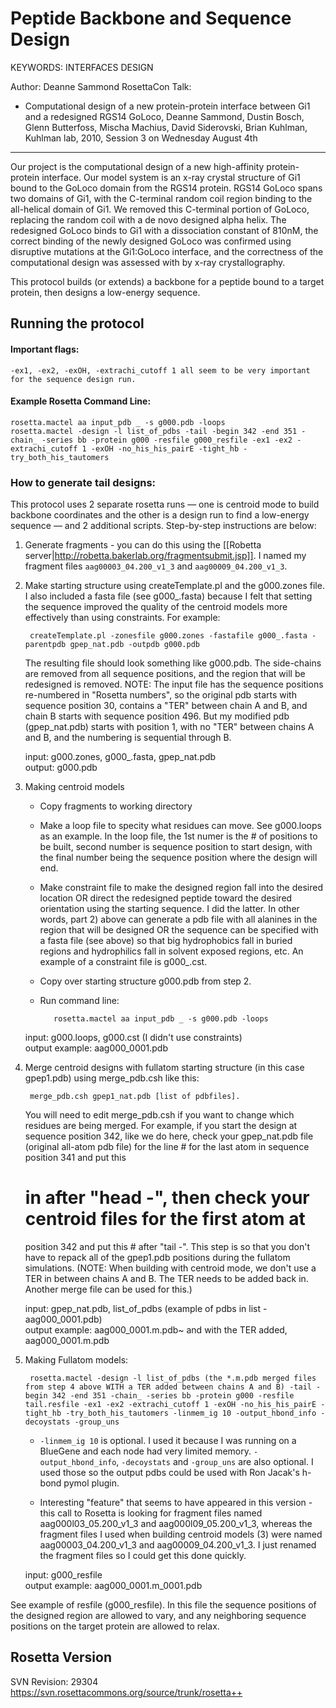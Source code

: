 Peptide Backbone and Sequence Design
====================================

KEYWORDS: INTERFACES DESIGN

Author: Deanne Sammond
RosettaCon Talk:
* Computational design of a new protein-protein interface between Gi1 and a 
  redesigned RGS14 GoLoco, Deanne Sammond, Dustin Bosch, Glenn Butterfoss, 
  Mischa Machius, David Siderovski, Brian Kuhlman, Kuhlman lab, 2010, Session 3 
  on Wednesday August 4th

---

Our project is the computational design of a new high-affinity protein-protein 
interface.  Our model system is an x-ray crystal structure of  Gi1 bound to the 
GoLoco domain from the RGS14 protein.  RGS14 GoLoco spans two domains of Gi1, 
with the C-terminal random coil region binding to the all-helical domain of 
Gi1.  We removed this C-terminal portion of GoLoco, replacing the random coil 
with a de novo designed alpha helix.  The redesigned GoLoco binds to Gi1 with a 
dissociation constant of 810nM, the correct binding of the newly designed 
GoLoco was confirmed using disruptive mutations at the Gi1:GoLoco interface, 
and the correctness of the computational design was assessed with by x-ray 
crystallography.

This protocol builds (or extends) a backbone for a peptide bound to a target 
protein, then designs a low-energy sequence. 

Running the protocol
--------------------

#### Important flags:

    -ex1, -ex2, -exOH, -extrachi_cutoff 1 all seem to be very important for the sequence design run.

#### Example Rosetta Command Line:

    rosetta.mactel aa input_pdb _ -s g000.pdb -loops
    rosetta.mactel -design -l list_of_pdbs -tail -begin 342 -end 351 -chain_ -series bb -protein g000 -resfile g000_resfile -ex1 -ex2 -extrachi_cutoff 1 -exOH -no_his_his_pairE -tight_hb -try_both_his_tautomers 

### How to generate tail designs:

This protocol uses 2 separate rosetta runs — one is centroid mode to build 
backbone coordinates and the other is a design run to find a low-energy 
sequence — and 2 additional scripts.  Step-by-step instructions are below:

1. Generate fragments - you can do this using the [[Robetta 
   server|http://robetta.bakerlab.org/fragmentsubmit.jsp]]. I named my fragment 
   files `aag00003_04.200_v1_3` and `aag00009_04.200_v1_3`.

2. Make starting structure using createTemplate.pl and the g000.zones file.  I 
   also included a fasta file (see g000\_.fasta) because I felt that setting the 
   sequence improved the quality of the centroid models more effectively than 
   using constraints.  For example:

        createTemplate.pl -zonesfile g000.zones -fastafile g000_.fasta -parentpdb gpep_nat.pdb -outpdb g000.pdb

   The resulting file should look something like g000.pdb.  The side-chains are 
   removed from all sequence positions, and the region that will be redesigned 
   is removed.  NOTE: The input file has the sequence positions re-numbered in 
   "Rosetta numbers", so the original pdb starts with sequence position 30, 
   contains a "TER" between chain A and B, and chain B starts with sequence 
   position 496.  But my modified pdb (gpep_nat.pdb) starts with position 1, 
   with no "TER" between chains A and B, and the numbering is sequential 
   through B.

   input: g000.zones, g000_.fasta, gpep_nat.pdb  
   output: g000.pdb

3. Making centroid models

   * Copy fragments to working directory

   * Make a loop file to specity what residues can move.  See g000.loops as an 
     example.  In the loop file, the 1st numer is the # of positions to be 
     built, second number is sequence position to start design, with the final 
     number being the sequence position where the design will end. 

   * Make constraint file to make the designed region fall into the desired 
     location OR direct the redesigned peptide toward the desired orientation 
     using the starting sequence.  I did the latter.  In other words, part 2) 
     above can generate a pdb file with all alanines in the region that will 
     be designed OR the sequence can be specified with a fasta file (see 
     above) so that big hydrophobics fall in buried regions and hydrophilics 
     fall in solvent exposed regions, etc.  An example of a constraint file is 
     g000_.cst.

   * Copy over starting structure g000.pdb from step 2.

   * Run command line:

            rosetta.mactel aa input_pdb _ -s g000.pdb -loops 

   input: g000.loops, g000.cst (I didn't use constraints)  
   output example: aag000_0001.pdb

4. Merge centroid designs with fullatom starting structure (in this case 
   gpep1.pdb) using merge_pdb.csh like this:

        merge_pdb.csh gpep1_nat.pdb [list of pdbfiles].

   You will need to edit merge_pdb.csh if you want to change which residues are 
   being merged.  For example, if you start the design at sequence position 
   342, like we do here, check your gpep_nat.pdb file (original all-atom pdb 
   file) for the line # for the last atom in sequence position 341 and put this 
   # in after "head -", then check your centroid files for the first atom at 
   position 342 and put this # after "tail -".  This step is so that you don't 
   have to repack all of the gpep1.pdb positions during the fullatom 
   simulations.  (NOTE: When building with centroid mode, we don't use a TER in 
   between chains A and B.  The TER needs to be added back in.  Another merge 
   file can be used for this.)

   input: gpep_nat.pdb, list_of_pdbs (example of pdbs in list - aag000_0001.pdb)  
   output example: aag000_0001.m.pdb~ and with the TER added, aag000_0001.m.pdb

5. Making Fullatom models:

        rosetta.mactel -design -l list_of_pdbs (the *.m.pdb merged files from step 4 above WITH a TER added between chains A and B) -tail -begin 342 -end 351 -chain_ -series bb -protein g000 -resfile tail.resfile -ex1 -ex2 -extrachi_cutoff 1 -exOH -no_his_his_pairE -tight_hb -try_both_his_tautomers -linmem_ig 10 -output_hbond_info -decoystats -group_uns 

   * `-linmem_ig 10` is optional.  I used it because I was running on a 
     BlueGene and each node had very limited memory.  `-output_hbond_info`, 
     `-decoystats` and `-group_uns` are also optional.  I used those so the 
     output pdbs could be used with Ron Jacak's h-bond pymol plugin.

   * Interesting "feature" that seems to have appeared in this version - this 
     call to Rosetta is looking for fragment files named aag000l03_05.200_v1_3 
     and aag000l09_05.200_v1_3, whereas the fragment files I used when building 
     centroid models (3) were named aag00003_04.200_v1_3 and 
     aag00009_04.200_v1_3.  I just renamed the fragment files so I could get 
     this done quickly.

   input: g000_resfile  
   output example: aag000_0001.m_0001.pdb

See example of resfile (g000_resfile).  In this file the sequence positions of 
the designed region are allowed to vary, and any neighboring sequence positions 
on the target protein are allowed to relax.

Rosetta Version
---------------
SVN Revision: 29304  
https://svn.rosettacommons.org/source/trunk/rosetta++

